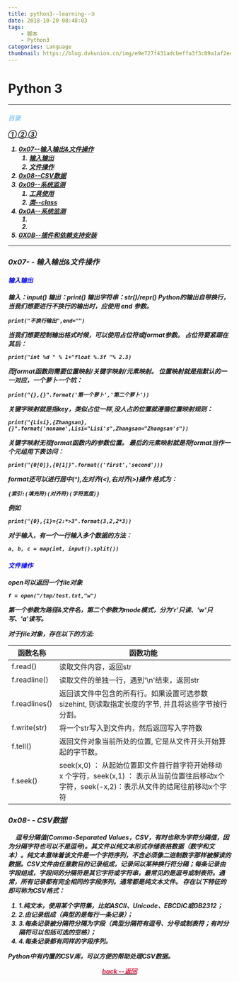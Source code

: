 ```yaml
---
title: python3--learning--③
date: 2018-10-20 08:48:03
tags:
	- 脚本
	- Python3
categories: Language
thumbnail: https://blog.dvkunion.cn/img/e9e727f431adcbeffa3f3c09a1af2edda3cc9f7f.jpg
---
```

<div id="head"></div>

# Python 3 
---
#### <b><i><font color = "LightSkyBlue">目录</font><i><b>
<a href="/2018/10/17/python3-learning①/">①
<a href="/2018/10/19/python3-learning②/">②
<a href="/2018/10/20/python3-learning③/">③
1. [0x07\-\-输入输出&文件操作](#0x07)
	1. [输入输出](#0x07-1)
	2. [文件操作](#0x07-2)
2. [0x08\-\-CSV数据](#0x08)
3. [0x09\-\-系统监测](#0x09)
	1. [工具使用](#0x04-1) 
	<!--vmstat,iostat,top,sar,dstat,ifstat-->
	2. [类\-\-class](#0x04-2)
4. [0x0A\-\-系统监测](#0x0A)
	1. [](#0x05-1)
	2. [](#0x05-2)
5. [0X0B\-\-插件和依赖支持安装](#0x0B)

---
<div id="0x07"></div>

### <b>0x07\- \- 输入输出&文件操作<b>

<div id="0x07-1"></div>

#### <font color = "blue">输入输出</font><br>
输入：input()
输出：print()
输出字符串：str()/repr()
Python的输出自带换行，当我们想要进行不换行的输出时，应使用 end 参数。

`print("不换行输出",end="")`

当我们想要控制输出格式时候，可以使用占位符或format参数。
占位符要紧跟在其后：

`print("int %d " % 1+"float %.3f "% 2.3)`

而format函数则需要位置映射/关键字映射/元素映射。
位置映射就是指默认的一一对应，一个萝卜一个坑：

`print("{},{}".format('第一个萝卜','第二个萝卜'))`

关键字映射就是指key，类似占位一样,没人占的位置就遵循位置映射规则：

`print("{Lisi},{Zhangsan},{}".format('noname',Lisi="Lisi's",Zhangsan="Zhangsan's"))`

关键字映射无视format函数内的参数位置。
最后的元素映射就是将format当作一个元组用下表访问：

`print("{0[0]},{0[1]}".format(('first','second')))`

format还可以进行居中(^),左对齐(<),右对齐(>)操作
格式为：

`{索引:(填充符)(对齐符)(字符宽度)}`

例如

`print("{0},{1}={2:*>3".format(3,2,2*3))`

对于输入，有一个一行输入多个数据的方法：

`a, b, c = map(int, input().split())`

<div id="0x07-2"></div>

#### <font color = "blue">文件操作</font><br>

open可以返回一个file对象

`f = open("/tmp/test.txt,"w")`

第一个参数为路径&文件名，第二个参数为mode模式，分为'r'只读、'w'只写、'a'读写。

对于file对象，存在以下的方法:


| 函数名称 | 函数功能|
| ------  | ------  |
| f.read()    | 读取文件内容，返回str|
| f.readline() | 读取文件的单独一行，遇到'\n'结束，返回str |
| f.readlines() | 返回该文件中包含的所有行。如果设置可选参数 sizehint, 则读取指定长度的字节, 并且将这些字节按行分割。 |
| f.write(str) | 将一个str写入到文件内，然后返回写入字符数|
| f.tell() | 返回文件对象当前所处的位置, 它是从文件开头开始算起的字节数。|
| f.seek() | seek(x,0) ： 从起始位置即文件首行首字符开始移动 x 个字符，seek(x,1) ： 表示从当前位置往后移动x个字符，seek(-x,2)：表示从文件的结尾往前移动x个字符|

<div id="0x08"></div>

### <b>0x08\- \- CSV数据<b>

&nbsp;&nbsp;&nbsp;&nbsp;&nbsp;逗号分隔值(Comma-Separated Values，CSV，有时也称为字符分隔值，因为分隔字符也可以不是逗号)。其文件以纯文本形式存储表格数据（数字和文本）。纯文本意味着该文件是一个字符序列，不含必须像二进制数字那样被解读的数据。CSV文件由任意数目的记录组成，记录间以某种换行符分隔；每条记录由字段组成，字段间的分隔符是其它字符或字符串，最常见的是逗号或制表符。通常，所有记录都有完全相同的字段序列。通常都是纯文本文件。
存在以下特征的即可称为CSV格式：
1. 1.纯文本，使用某个字符集，比如ASCII、Unicode、EBCDIC或GB2312；
2. 2.由记录组成（典型的是每行一条记录）；
3. 3.每条记录被分隔符分隔为字段（典型分隔符有逗号、分号或制表符；有时分隔符可以包括可选的空格）；
4. 4.每条记录都有同样的字段序列。

Python中有内置的CSV库，可以方便的帮助处理CSV数据。






[<center><font color = "Crimson">back --返回</font></center>
](#head)